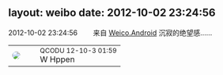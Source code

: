 layout: weibo
date: 2012-10-02 23:24:56
---
<meta name="referrer" content="no-referrer" />

2012-10-02 23:24:56  &nbsp;&nbsp;&nbsp;&nbsp;&nbsp;&nbsp; 来自 <a href="http://app.weibo.com/t/feed/l4RWD" rel="nofollow">Weico.Android</a>
沉寂的绝望感…… ​​​

<table style="width: 100%;">
  <tr>
    <td style="width: 40px;"><img style="border-radius:50%" src="https://tvax1.sinaimg.cn/crop.0.0.512.512.50/6b69631dly8g0l3egwcbcj20e80e8dfu.jpg?KID=imgbed,tva&Expires=1624465155&ssig=B3SslcEjPb"></td>
    <td colspan="2"><small>QCODU 12-10-3 01:59</small><br/>W Hppen</td>
  </tr>
</table>
